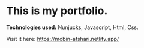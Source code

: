 <h1>This is my portfolio.</h1>
<p><strong>Technologies used:</strong> Nunjucks, Javascript, Html, Css.</p>
<p>Visit it here: 
  <a href="https://mobin-afshari.netlify.app/" target="_blank">https://mobin-afshari.netlify.app/</a>
</p>
